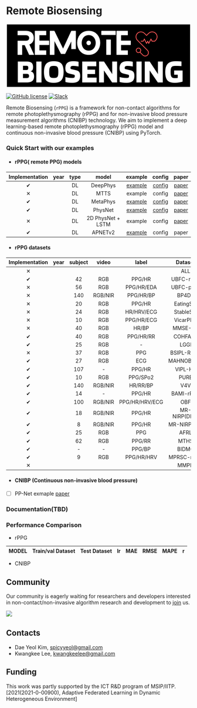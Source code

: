 # Remote Biosensing
<p align="center">
 <img src="logo.png">
</p>

[![GitHub license](https://img.shields.io/github/license/remotebiosensing/rppg)](https://github.com/remotebiosensing/rppg/blob/main/LICENSE)
[![Slack](https://img.shields.io/badge/Chat-Slack-red)](https://join.slack.com/t/remobebiosensing/shared_invite/zt-1u3kjfhf9-xWw_XQ8hGd7qFZymCSzUtg)

Remote Biosensing (`rPPG`) is a framework for non-contact algorithms for remote photoplethysmography (rPPG) and for
non-invasive blood pressure measurement algorithms (CNIBP) technology.
We aim to implement a deep learning-based remote photoplethysmography (rPPG) model and continuous non-invasive blood
pressure (CNIBP) using PyTorch.

### Quick Start with our examples
 
- #### rPPG( remote PPG) models
| **Implementation** | year | type |     **model**     |                                            **example**                                            |                                              **config**                                               |                                           paper                                            | 
|:------------------:|:----:|:----:|:-----------------:|:-------------------------------------------------------------------------------------------------:|:-----------------------------------------------------------------------------------------------------:|:------------------------------------------------------------------------------------------:|
|      &#10004;      |      |  DL  |     DeepPhys      | [example](https://github.com/remotebiosensing/rppg/blob/main/rppg/examples/physnet_ubfc_ubfc.py)  | [config](https://github.com/remotebiosensing/rppg/blob/main/rppg/configs/FIT_DEEPPHYS_UBFC_UBFC.yaml) |                         [paper](https://arxiv.org/abs/1805.07888)                          |
|      &#10005;      |      |  DL  |       MTTS        |                                              example                                              |                                                config                                                 | [paper](https://papers.nips.cc/paper/2020/file/e1228be46de6a0234ac22ded31417bc7-Paper.pdf) |
 |      &#10004;      |      |  DL  |     MetaPhys      | [example](https://github.com/remotebiosensing/rppg/blob/main/rppg/examples/metaphys_ubfc_ubfc.py) | [config](https://github.com/remotebiosensing/rppg/blob/main/rppg/configs/FIT_METAPHYS_UBFC_UBFC.yaml) |                         [paper](https://arxiv.org/abs/2010.01773)                          |
|      &#10004;      |      |  DL  |      PhysNet      | [example](https://github.com/remotebiosensing/rppg/blob/main/rppg/examples/physnet_ubfc_ubfc.py)  | [config](https://github.com/remotebiosensing/rppg/blob/main/rppg/configs/FIT_PHYSNET_UBFC_UBFC.yaml)  |                         [paper](https://arxiv.org/abs/1905.02419)                          |
|      &#10005;      |      |  DL  | 2D PhysNet + LSTM |                                              example                                              |                                                config                                                 |                         [paper](https://arxiv.org/abs/1905.02419)                          |
 |      &#10004;      |      |  DL  |      APNETv2      | [example](https://github.com/remotebiosensing/rppg/blob/main/rppg/examples/apnetv2_ubfc_ubfc.py)  |                                                config                                                 |                                           paper                                            |

- #### rPPG datasets
| **Implementation** | year | subject |  video  |     label      | **Dataset**  | **DIFF** | **CONT** | **example** | **config** | **paper** | **link** |
|:------------------:|:----:|:-------:|:-------:|:--------------:|:------------:|:--------:|:--------:|:-----------:|:----------:|:---------:|:--------:|
|      &#10005;      |      |         |         |                |     ALL      | &#10004; | &#10004; |   example   |   config   |           |   link   |
|      &#10004;      |      |   42    |   RGB   |     PPG/HR     |  UBFC-rppg   | &#10004; | &#10004; |   example   |   config   |           |   link   |
|      &#10005;      |      |   56    |   RGB   |   PPG/HR/EDA   |  UBFC-phys   | &#10004; | &#10004; |   example   |   config   |           |   link   |
|      &#10005;      |      |   140   | RGB/NIR |   PPG/HR/BP    |    BP4D+     | &#10004; | &#10004; |   example   |   config   |           |   link   |
|      &#10005;      |      |   20    |   RGB   |     PPG/HR     |  EatingSet   | &#10004; | &#10004; |   example   |   config   |           |   link   |
|      &#10005;      |      |   24    |   RGB   |   HR/HRV/ECG   |  StableSet   | &#10004; | &#10004; |   example   |   config   |           |   link   |
|      &#10005;      |      |   10    |   RGB   |   PPG/HR/ECG   |   VicarPPG   | &#10004; | &#10004; |   example   |   config   |           |   link   |
|      &#10005;      |      |   40    |   RGB   |     HR/BP      |   MMSE-HR    | &#10004; | &#10004; |   example   |   config   |           |   link   |
|      &#10004;      |      |   40    |   RGB   |   PPG/HR/RR    |   COHFACE    | &#10004; | &#10004; |   example   |   config   |           |   link   |
|      &#10004;      |      |   25    |   RGB   |       -        |     LGGI     | &#10004; | &#10004; |   example   |   config   |           |   link   |
|      &#10005;      |      |   37    |   RGB   |      PPG       |  BSIPL-RPPG  | &#10004; | &#10004; |   example   |   config   |           |   link   |
|      &#10004;      |      |   27    |   RGB   |      ECG       |  MAHNOB_HCI  | &#10004; | &#10004; |   example   |   config   |           |   link   |
|      &#10004;      |      |   107   |    -    |     PPG/HR     |   VIPL-HR    | &#10004; | &#10004; |   example   |   config   |           |   link   |
|      &#10004;      |      |   10    |   RGB   |    PPG/SPo2    |     PURE     | &#10004; | &#10004; |   example   |   config   |           |   link   |
|      &#10004;      |      |   140   | RGB/NIR |    HR/RR/BP    |     V4V      | &#10004; | &#10004; |   example   |   config   |           |   link   |
|      &#10004;      |      |   14    |    -    |     PPG/HR     |  BAMI-rPPG   | &#10004; | &#10004; |   example   |   config   |           |   link   |
|      &#10004;      |      |   100   | RGB/NIR | PPG/HR/HRV/ECG |     OBF      | &#10004; | &#10004; |   example   |   config   |           |   link   |
|      &#10004;      |      |   18    | RGB/NIR |     PPG/HR     | MR-NIRP(DRV) | &#10004; | &#10004; |   example   |   config   |           |   link   |
|      &#10004;      |      |    8    | RGB/NIR |     PPG/HR     | MR-NIRP(ind) | &#10004; | &#10004; |   example   |   config   |           |   link   |
|      &#10004;      |      |   25    |   RGB   |      PPG       |     AFRL     | &#10004; | &#10004; |   example   |   config   |           |   link   |
|      &#10004;      |      |   62    |   RGB   |     PPG/RR     |     MTHS     | &#10004; | &#10004; |   example   |   config   |           |   link   |
|      &#10004;      |      |    -    |    -    |     PPG/BP     |    BIDMC     | &#10004; | &#10004; |   example   |   config   |           |   link   |
|      &#10004;      |      |    9    |   RGB   |   PPG/HR/HRV   |  MPRSC-rPPG  | &#10004; | &#10004; |   example   |   config   |           |   link   |
|      &#10005;      |      |         |         |                |     MMPD     | &#10004; | &#10004; |   example   |   config   |           |   link   |


- #### CNIBP (Continuous non-invasive blood pressure)
- [ ] PP-Net exmaple [paper](https://ieeexplore.ieee.org/document/9082808)

### Documentation(TBD)

### Performance Comparison

- rPPG

| MODEL | Train/val Dataset | Test Dataset | lr  | MAE | RMSE | MAPE | r   |
|-------|-------------------|--------------|-----|-----|------|------|-----|

- CNIBP

## Community

Our community is eagerly waiting for researchers and developers interested in non-contact/non-invasive algorithm
research and development
to [join](https://join.slack.com/t/remobebiosensing/shared_invite/zt-1u3kjfhf9-xWw_XQ8hGd7qFZymCSzUtg) us.

<a href="https://github.com/remotebiosensing/rppg/graphs/contributors">
  <img src="https://contrib.rocks/image?repo=remotebiosensing/rppg" />
</a>

## Contacts

- Dae Yeol Kim, spicyyeol@gmail.com
- Kwangkee Lee, kwangkeelee@gmail.com

## Funding

This work was partly supported by the ICT R&D program of
MSIP/IITP. [2021(2021-0-00900), Adaptive Federated Learning in Dynamic Heterogeneous Environment]

